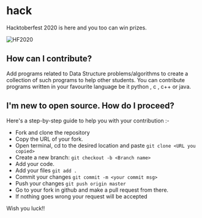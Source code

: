 # hack
Hacktoberfest 2020 is here and you too can win prizes.

<img alt="HF2020" src="https://user-images.githubusercontent.com/43699825/91566556-7e66fe80-e961-11ea-97d4-0195c6b479ba.png">

## How can I contribute?

Add programs related to Data Structure problems/algorithms to create a collection of such programs to help other students.
You can contribute programs written in your favourite language be it python , c , c++ or java.

## I'm new to open source. How do I proceed?

Here's a step-by-step guide to help you with your contribution :-

- Fork and clone the repository
- Copy the URL of your fork.
- Open terminal, cd to the desired location and paste `git clone <URL you copied>`
- Create a new branch: `git checkout -b <Branch name>`
- Add your code.
- Add your files `git add .`
- Commit your changes `git commit -m <your commit msg>`
- Push your changes `git push origin master`
- Go to your fork in github and make a pull request from there.
- If nothing goes wrong your request will be accepted 

Wish you luck!!

